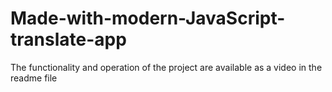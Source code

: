 # Made-with-modern-JavaScript-translate-app
The functionality and operation of the project are available as a video in the readme file
